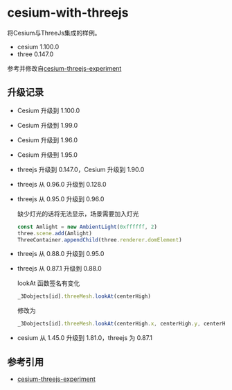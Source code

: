 # cesium-with-threejs

将Cesium与ThreeJs集成的样例。

* cesium 1.100.0
* three 0.147.0

参考并修改自[cesium-threejs-experiment](https://github.com/CesiumGS/cesium-threejs-experiment)

## 升级记录

* Cesium 升级到 1.100.0
* Cesium 升级到 1.99.0
* Cesium 升级到 1.96.0
* Cesium 升级到 1.95.0
* threejs 升级到 0.147.0，Cesium 升级到 1.90.0
* threejs 从 0.96.0 升级到 0.128.0
* threejs 从 0.95.0 升级到 0.96.0

    缺少灯光的话将无法显示，场景需要加入灯光
  
    ```js
    const Amlight = new AmbientLight(0xffffff, 2)
    three.scene.add(Amlight)
    ThreeContainer.appendChild(three.renderer.domElement)
    ```

* threejs 从 0.88.0 升级到 0.95.0
* threejs 从 0.87.1 升级到 0.88.0

    lookAt 函数签名有变化

    ```js
    _3Dobjects[id].threeMesh.lookAt(centerHigh)
    ```

    修改为

    ```js
   _3Dobjects[id].threeMesh.lookAt(centerHigh.x, centerHigh.y, centerHigh.z)
    ```

* cesium 从 1.45.0 升级到 1.81.0，threejs 为 0.87.1

## 参考引用

* [cesium-threejs-experiment](https://github.com/CesiumGS/cesium-threejs-experiment)
